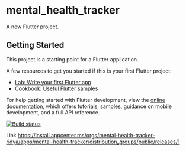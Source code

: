 # mental_health_tracker

A new Flutter project.

## Getting Started

This project is a starting point for a Flutter application.

A few resources to get you started if this is your first Flutter project:

- [Lab: Write your first Flutter app](https://docs.flutter.dev/get-started/codelab)
- [Cookbook: Useful Flutter samples](https://docs.flutter.dev/cookbook)

For help getting started with Flutter development, view the
[online documentation](https://docs.flutter.dev/), which offers tutorials,
samples, guidance on mobile development, and a full API reference.

[![Build status](https://build.appcenter.ms/v0.1/apps/98cf8aab-99fe-43b4-b56b-70455b118566/branches/main/badge)](https://appcenter.ms)

Link 
https://install.appcenter.ms/orgs/mental-health-tracker-ridya/apps/mental-health-tracker/distribution_groups/public/releases/1
